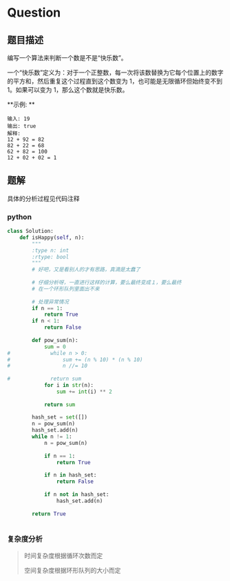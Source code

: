 # Question

## 题目描述

编写一个算法来判断一个数是不是“快乐数”。

一个“快乐数”定义为：对于一个正整数，每一次将该数替换为它每个位置上的数字的平方和，然后重复这个过程直到这个数变为 1，也可能是无限循环但始终变不到 1。如果可以变为 1，那么这个数就是快乐数。

**示例: **

```
输入: 19
输出: true
解释: 
12 + 92 = 82
82 + 22 = 68
62 + 82 = 100
12 + 02 + 02 = 1
```

## 题解

具体的分析过程见代码注释

### python

```python
class Solution:
    def isHappy(self, n):
        """
        :type n: int
        :rtype: bool
        """
        # 好吧，又是看别人的才有思路，真滴是太蠢了
        
        # 仔细分析呀，一直进行这样的计算，要么最终变成１，要么最终
        # 在一个环形队列里面出不来
        
        # 处理异常情况
        if n == 1:
            return True
        if n < 1:
            return False
        
        def pow_sum(n):
            sum = 0
#             while n > 0:
#                 sum += (n % 10) * (n % 10)
#                 n //= 10
            
#             return sum
            for i in str(n):
                sum += int(i) ** 2
            
            return sum
        
        hash_set = set([])
        n = pow_sum(n)
        hash_set.add(n)
        while n != 1:
            n = pow_sum(n)
            
            if n == 1:
                return True
            
            if n in hash_set:
                return False
            
            if n not in hash_set:
                hash_set.add(n)
        
        return True
            
```

### 复杂度分析

> 时间复杂度根据循环次数而定
>
> 空间复杂度根据环形队列的大小而定